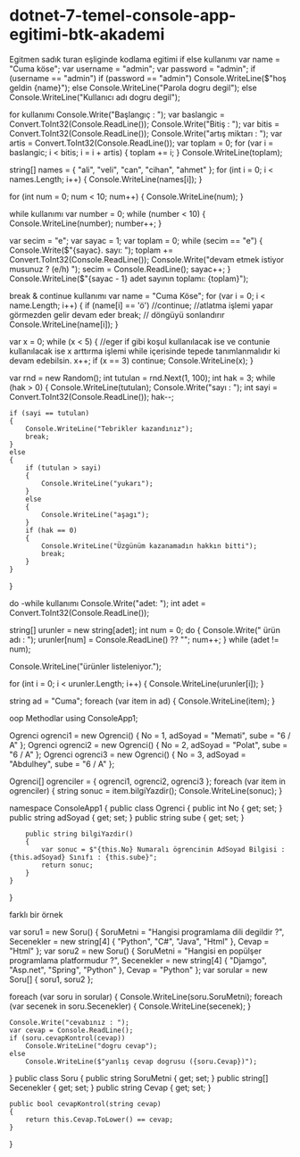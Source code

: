 # dotnet-7-temel-console-app-egitimi-btk-akademi
Egitmen sadık turan eşliginde kodlama egitimi
if else kullanımı
var name = "Cuma köse";
var username = "admin";
var password = "admin";
if (username == "admin")
    if (password == "admin")
        Console.WriteLine($"hoş geldin {name}");
    else Console.WriteLine("Parola dogru degil");
else Console.WriteLine("Kullanıcı adı dogru degil");

for kullanımı
Console.Write("Başlangıç : ");
var baslangic = Convert.ToInt32(Console.ReadLine());
Console.Write("Bitiş : ");
var bitis = Convert.ToInt32(Console.ReadLine());
Console.Write("artış miktarı : ");
var artis = Convert.ToInt32(Console.ReadLine());
var toplam = 0;
for (var i = baslangic; i < bitis; i = i + artis)
{
    toplam += i;
}
Console.WriteLine(toplam);

string[] names = { "ali", "veli", "can", "cihan", "ahmet" };
for (int i = 0; i < names.Length; i++)
{
    Console.WriteLine(names[i]);
}


for (int num = 0; num < 10; num++)
{
    Console.WriteLine(num);
}

while kullanımı
var number = 0;
while (number < 10)
{
    Console.WriteLine(number);
    number++;
}


var secim = "e";
var sayac = 1;
var toplam = 0;
while (secim == "e")
{
    Console.Write($"{sayac}. sayı: ");
    toplam += Convert.ToInt32(Console.ReadLine());
    Console.Write("devam etmek istiyor musunuz ? (e/h) ");
    secim = Console.ReadLine();
    sayac++;
}
Console.WriteLine($"{sayac - 1} adet sayının toplamı: {toplam}");


break & continue kullanımı
var name = "Cuma Köse";
for (var i = 0; i < name.Length; i++)
{
    if (name[i] == 'ö')
        //continue; //atlatma işlemi yapar görmezden gelir devam eder
        break; // döngüyü sonlandırır
    Console.WriteLine(name[i]);
}


var x = 0;
while (x < 5)
{
    //eger if gibi koşul kullanılacak ise ve contunie kullanılacak ise x arttırma işlemi while içerisinde tepede tanımlanmalıdır ki devam edebilsin.
    x++;
    if (x == 3)
        continue;
    Console.WriteLine(x);
}

var rnd = new Random();
int tutulan = rnd.Next(1, 100);
int hak = 3;
while (hak > 0)
{
    Console.WriteLine(tutulan);
    Console.Write("sayı : ");
    int sayi = Convert.ToInt32(Console.ReadLine());
    hak--;

    if (sayi == tutulan)
    {
        Console.WriteLine("Tebrikler kazandınız");
        break;
    }
    else
    {
        if (tutulan > sayi)
        {
            Console.WriteLine("yukarı");
        }
        else
        {
            Console.WriteLine("aşagı");
        }
        if (hak == 0)
        {
            Console.WriteLine("Üzgünüm kazanamadın hakkın bitti");
            break;
        }
    }
}

do -while kullanımı
Console.Write("adet: ");
int adet = Convert.ToInt32(Console.ReadLine());

string[] urunler = new string[adet];
int num = 0;
do
{
    Console.Write(" ürün adı : ");
    urunler[num] = Console.ReadLine() ?? "";
    num++;
} while (adet != num);

Console.WriteLine("ürünler listeleniyor.");

for (int i = 0; i < urunler.Length; i++)
{
    Console.WriteLine(urunler[i]);
}

string ad = "Cuma";
foreach (var item in ad)
{
    Console.WriteLine(item);
}


oop Methodlar
using ConsoleApp1;

Ogrenci ogrenci1 = new Ogrenci()
{
    No = 1,
    adSoyad = "Memati",
    sube = "6 / A"
};
Ogrenci ogrenci2 = new Ogrenci()
{
    No = 2,
    adSoyad = "Polat",
    sube = "6 / A"
}; Ogrenci ogrenci3 = new Ogrenci()
{
    No = 3,
    adSoyad = "Abdulhey",
    sube = "6 / A"
};

Ogrenci[] ogrenciler = { ogrenci1, ogrenci2, ogrenci3 };
foreach (var item in ogrenciler)
{
    string sonuc = item.bilgiYazdir();
    Console.WriteLine(sonuc);
}

namespace ConsoleApp1
{
    public class Ogrenci
    {
        public int No { get; set; }
        public string adSoyad { get; set; }
        public string sube { get; set; }

        public string bilgiYazdir()
        {
            var sonuc = $"{this.No} Numaralı ögrencinin AdSoyad Bilgisi : {this.adSoyad} Sınıfı : {this.sube}";
            return sonuc;
        }
    }
}


farklı bir örnek

var soru1 = new Soru()
            {
                SoruMetni = "Hangisi programlama dili degildir ?",
                Secenekler = new string[4] { "Python", "C#", "Java", "Html" },
                Cevap = "Html"
            };
var soru2 = new Soru()
{
    SoruMetni = "Hangisi en popülşer programlama platformudur ?",
    Secenekler = new string[4] { "Djamgo", "Asp.net", "Spring", "Python" },
    Cevap = "Python"
};
var sorular = new Soru[] { soru1, soru2 };

foreach (var soru in sorular)
{
    Console.WriteLine(soru.SoruMetni);
    foreach (var secenek in soru.Secenekler)
    {
        Console.WriteLine(secenek);
    }

    Console.Write("cevabınız : ");
    var cevap = Console.ReadLine();
    if (soru.cevapKontrol(cevap))
        Console.WriteLine("dogru cevap");
    else
        Console.WriteLine($"yanlış cevap dogrusu ({soru.Cevap})");
}
public class Soru
{
    public string SoruMetni { get; set; }
    public string[] Secenekler { get; set; }
    public string Cevap { get; set; }

    public bool cevapKontrol(string cevap)
    {
        return this.Cevap.ToLower() == cevap;
    }
}
